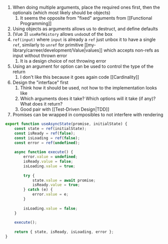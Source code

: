 1. When doing multiple arguments, place the required ones first, then the optionals (which most likely should be objects)
	1. It seems the opposite from "fixed" arguments from [[Functional Programming]]
2. Using objects as arguments allows us to destruct, and define defaults
3. (Vue 3) `useRefHistory` allows `undo`out of the box
4. `ref(input)` where `input` is already a `ref` just unbox it to have a single `ref`, similarly to `unref` for primitive [[my-library/carreer/development/Value|values]] which accepts non-refs as input without thrown error
	1. It is a design choice of not throwing error
5. Using an argument for option can be used to control the type of the return
	1. I don't like this because it goes again code [[Cardinality]]
6. Design the "interface" first
	1. Think how it should be used, not how to the implementation looks like
	2. Which arguments does it take?
	   Which options will it take (if any)?
	   What does it return?
	3. Good pair with [[Test-Driven Design|TDD]] 
7. Promises can be wrapped in composibles to not interfere with rendering

```typescript
export function useAsyncState(promise, initialState) { 
	const state = ref(initialState);
	const isReady = ref(false);
	const isLoading = ref(false);
	const error = ref(undefined);
	
	async function execute() { 
		error.value = undefined; 
		isReady.value = false; 
		isLoading.value = true; 
		
		try {
			state.value = await promise;
			isReady.value = true;
		} catch (e) { 
			error.value = e; 
		}
		
		isLoading.value = false; 
	} 
	
	execute();
	 
	return { state, isReady, isLoading, error };
}
```
